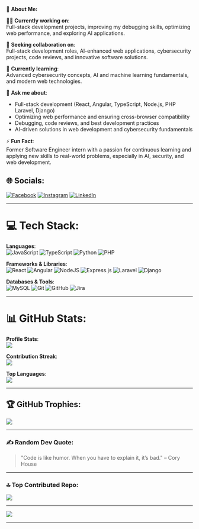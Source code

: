 🌟 **About Me:**

👨‍💻 **Currently working on**:  
Full-stack development projects, improving my debugging skills, optimizing web performance, and exploring AI applications.

🤝 **Seeking collaboration on**:  
Full-stack development roles, AI-enhanced web applications, cybersecurity projects, code reviews, and innovative software solutions.

🌱 **Currently learning**:  
Advanced cybersecurity concepts, AI and machine learning fundamentals, and modern web technologies.

💬 **Ask me about**:  
- Full-stack development (React, Angular, TypeScript, Node.js, PHP Laravel, Django)  
- Optimizing web performance and ensuring cross-browser compatibility  
- Debugging, code reviews, and best development practices  
- AI-driven solutions in web development and cybersecurity fundamentals  

⚡ **Fun Fact**:  
Former Software Engineer intern with a passion for continuous learning and applying new skills to real-world problems, especially in AI, security, and web development.


## 🌐 **Socials**:  
[![Facebook](https://img.shields.io/badge/Facebook-%231877F2.svg?logo=Facebook&logoColor=white)](https://www.facebook.com/mohannad.nasraldin) [![Instagram](https://img.shields.io/badge/Instagram-%23E4405F.svg?logo=Instagram&logoColor=white)](https://instagram.com/aka._.honda) [![LinkedIn](https://img.shields.io/badge/LinkedIn-%230077B5.svg?logo=linkedin&logoColor=white)](https://www.linkedin.com/in/mohannad-nasreldin/)

---

# 💻 **Tech Stack**:
**Languages**:  
![JavaScript](https://img.shields.io/badge/javascript-%23323330.svg?style=for-the-badge&logo=javascript&logoColor=%23F7DF1E) ![TypeScript](https://img.shields.io/badge/typescript-%23007ACC.svg?style=for-the-badge&logo=typescript&logoColor=white) ![Python](https://img.shields.io/badge/python-%2314354C.svg?style=for-the-badge&logo=python&logoColor=white) ![PHP](https://img.shields.io/badge/PHP-%23777BB4.svg?style=for-the-badge&logo=php&logoColor=white)

**Frameworks & Libraries**:  
![React](https://img.shields.io/badge/react-%2320232a.svg?style=for-the-badge&logo=react&logoColor=%2361DAFB) ![Angular](https://img.shields.io/badge/angular-%23DD0031.svg?style=for-the-badge&logo=angular&logoColor=white) ![NodeJS](https://img.shields.io/badge/node.js-6DA55F?style=for-the-badge&logo=node.js&logoColor=white) ![Express.js](https://img.shields.io/badge/express.js-%23404d59.svg?style=for-the-badge&logo=express&logoColor=%2361DAFB) ![Laravel](https://img.shields.io/badge/laravel-%23FF2D20.svg?style=for-the-badge&logo=laravel&logoColor=white) ![Django](https://img.shields.io/badge/django-%23092E20.svg?style=for-the-badge&logo=django&logoColor=white)

**Databases & Tools**:  
![MySQL](https://img.shields.io/badge/mysql-4479A1.svg?style=for-the-badge&logo=mysql&logoColor=white) ![Git](https://img.shields.io/badge/git-%23F05033.svg?style=for-the-badge&logo=git&logoColor=white) ![GitHub](https://img.shields.io/badge/github-%23121011.svg?style=for-the-badge&logo=github&logoColor=white) ![Jira](https://img.shields.io/badge/jira-%230A0FFF.svg?style=for-the-badge&logo=jira&logoColor=white)

---

# 📊 **GitHub Stats**:
**Profile Stats**:  
![](https://github-readme-stats.vercel.app/api?username=mohannadnasreldin&theme=codeSTACKr&hide_border=true&include_all_commits=true&count_private=true)

**Contribution Streak**:  
![](https://github-readme-streak-stats.herokuapp.com/?user=mohannadnasreldin&theme=codeSTACKr&hide_border=true)

**Top Languages**:  
![](https://github-readme-stats.vercel.app/api/top-langs/?username=mohannadnasreldin&theme=codeSTACKr&hide_border=true&include_all_commits=true&count_private=true&layout=compact)

---

## 🏆 **GitHub Trophies**:  
![](https://github-profile-trophy.vercel.app/?username=mohannadnasreldin&theme=github_dark_dimmed&no-frame=true&no-bg=true&margin-w=4)

---

### ✍️ **Random Dev Quote**:
> "Code is like humor. When you have to explain it, it’s bad." – Cory House

---

### 🔝 **Top Contributed Repo**:  
![](https://github-contributor-stats.vercel.app/api?username=mohannadnasreldin&limit=5&theme=one_dark_pro&combine_all_yearly_contributions=true)

---

[![](https://visitcount.itsvg.in/api?id=mohannadnasreldin&icon=0&color=6)](https://visitcount.itsvg.in)

---

